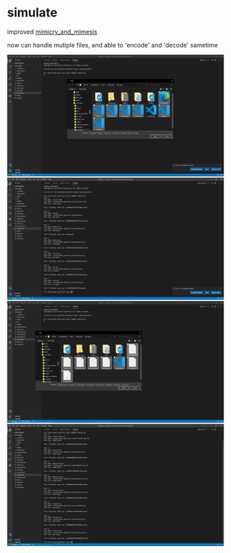 # simulate

improved [mimicry_and_mimesis](https://github.com/DAF201/mimicry_and_mimesis)

now can handle mutiple files, and able to 'encode' and 'decode' sametime

<img src='https://github.com/DAF201/simulate/blob/main/src/Screenshot%20(525).png'>

<img src='https://github.com/DAF201/simulate/blob/main/src/Screenshot%20(526).png'>

<img src='https://github.com/DAF201/simulate/blob/main/src/Screenshot%20(527).png'>

<img src='https://github.com/DAF201/simulate/blob/main/src/Screenshot%20(528).png'>

